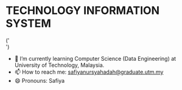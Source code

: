 # TECHNOLOGY INFORMATION SYSTEM
('<br>')
- 🌱 I’m currently learning Computer Science (Data Engineering) at University of Technology, Malaysia.
- 📫 How to reach me: safiyanursyahadah@graduate.utm.my
- 😄 Pronouns: Safiya
